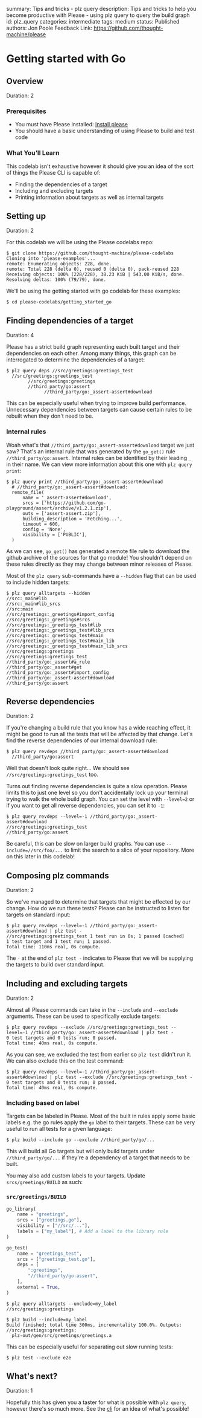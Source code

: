 summary: Tips and tricks - plz query
description: Tips and tricks to help you become productive with Please - using plz query to query the build graph
id: plz_query
categories: intermediate
tags: medium
status: Published 
authors: Jon Poole
Feedback Link: https://github.com/thought-machine/please

# Getting started with Go
## Overview 
Duration: 2

### Prerequisites
- You must have Please installed: [Install please](https://please.build/quickstart.html)
- You should have a basic understanding of using Please to build and test code

### What You’ll Learn 
This codelab isn't exhaustive however it should give you an idea of the sort of things the Please CLI is capable of:
- Finding the dependencies of a target
- Including and excluding targets
- Printing information about targets as well as internal targets

## Setting up
Duration: 2

For this codelab we will be using the Please codelabs repo:

```
$ git clone https://github.com/thought-machine/please-codelabs
Cloning into 'please-examples'...
remote: Enumerating objects: 228, done.
remote: Total 228 (delta 0), reused 0 (delta 0), pack-reused 228
Receiving objects: 100% (228/228), 38.23 KiB | 543.00 KiB/s, done.
Resolving deltas: 100% (79/79), done.
```

We'll be using the getting started with go codelab for these examples:
```
$ cd please-codelabs/getting_started_go
```

## Finding dependencies of a target
Duration: 4

Please has a strict build graph representing each built target and their dependencies on each other. Among many things,
this graph can be interrogated to determine the dependencies of a target:

```
$ plz query deps //src/greetings:greetings_test 
  //src/greetings:greetings_test
        //src/greetings:greetings
        //third_party/go:assert
              //third_party/go:_assert-assert#download
```

This can be especially useful when trying to improve build performance. Unnecessary dependencies between targets can 
cause certain rules to be rebuilt when they don't need to be.

### Internal rules
Woah what's that `//third_party/go:_assert-assert#download` target we just saw? That's an internal rule that was 
generated by the `go_get()` rule `//third_party/go:assert`. Internal rules can be identified by their leading `_` in 
their name. We can view more information about this one with `plz query print`:

```
$ plz query print //third_party/go:_assert-assert#download
  # //third_party/go:_assert-assert#download:
  remote_file(
      name = '_assert-assert#download',
      srcs = ['https://github.com/go-playground/assert/archive/v1.2.1.zip'],
      outs = ['assert-assert.zip'],
      building_description = 'Fetching...',
      timeout = 600,
      config = 'None',
      visibility = ['PUBLIC'],
  )
```

As we can see, `go_get()` has generated a remote file rule to download the github archive of the sources for that go
module! You shouldn't depend on these rules directly as they may change between minor releases of Please. 

Most of the `plz query` sub-commands have a `--hidden` flag that can be used to include hidden targets:
```
$ plz query alltargets --hidden 
//src:_main#lib
//src:_main#lib_srcs
//src:main
//src/greetings:_greetings#import_config
//src/greetings:_greetings#srcs
//src/greetings:_greetings_test#lib
//src/greetings:_greetings_test#lib_srcs
//src/greetings:_greetings_test#main
//src/greetings:_greetings_test#main_lib
//src/greetings:_greetings_test#main_lib_srcs
//src/greetings:greetings
//src/greetings:greetings_test
//third_party/go:_assert#a_rule
//third_party/go:_assert#get
//third_party/go:_assert#import_config
//third_party/go:_assert-assert#download
//third_party/go:assert
```

## Reverse dependencies
Duration: 2

If you're changing a build rule that you know has a wide reaching effect, it might be good to run all the tests that 
will be affected by that change. Let's find the reverse dependencies of our internal download rule: 

```
$ plz query revdeps //third_party/go:_assert-assert#download
  //third_party/go:assert
```

Well that doesn't look quite right... We should see `//src/greetings:greetings_test` too.
 
Turns out finding reverse dependencies is quite a slow operation. Please limits this to just one level so you don't 
accidentally lock up your terminal trying to walk the whole build graph. You can set the level with `--level=2` or if 
you want to get all reverse dependencies, you can set it to `-1`:

```
$ plz query revdeps --level=-1 //third_party/go:_assert-assert#download
//src/greetings:greetings_test
//third_party/go:assert
```

Be careful, this can be slow on larger build graphs. You can use `--include=//src/foo/...` to limit the search to a 
slice of your repository. More on this later in this codelab!

## Composing plz commands
Duration: 2

So we've managed to determine that targets that might be effected by our change. How do we run these tests? Please can
be instructed to listen for targets on standard input:

```
$ plz query revdeps --level=-1 //third_party/go:_assert-assert#download | plz test -
//src/greetings:greetings_test 1 test run in 0s; 1 passed [cached]
1 test target and 1 test run; 1 passed.
Total time: 110ms real, 0s compute.
```

The `-` at the end of `plz test -` indicates to Please that we will be supplying the targets to build over standard 
input. 


## Including and excluding targets 
Duration: 2

Almost all Please commands can take in the `--include` and `--exclude` arguments. These can be used to specifically 
exclude targets:

```
$ plz query revdeps --exclude //src/greetings:greetings_test --level=-1 //third_party/go:_assert-assert#download | plz test -
0 test targets and 0 tests run; 0 passed.
Total time: 40ms real, 0s compute.
```

As you can see, we excluded the test from earlier so `plz test` didn't run it. We can also exclude this on the test 
command:
```
$ plz query revdeps --level=-1 //third_party/go:_assert-assert#download | plz test --exclude //src/greetings:greetings_test -
0 test targets and 0 tests run; 0 passed.
Total time: 40ms real, 0s compute.
```

### Including based on label

Targets can be labeled in Please. Most of the built in rules apply some basic labels e.g. the go rules apply the `go` 
label to their targets. These can be very useful to run all tests for a given language:

```
$ plz build --include go --exclude //third_party/go/...
```

This will build all Go targets but will only build targets under `//third_party/go/...` if they're a dependency of a 
target that needs to be built.

You may also add custom labels to your targets. Update `srcs/greetings/BUILD` as such:

### `src/greetings/BUILD`
```python
go_library(
    name = "greetings",
    srcs = ["greetings.go"],
    visibility = ["//src/..."],
    labels = ["my_label"], # Add a label to the library rule
)

go_test(
    name = "greetings_test",
    srcs = ["greetings_test.go"],
    deps = [
        ":greetings",
        "//third_party/go:assert",
    ],
    external = True,
)
```

```
$ plz query alltargets --unclude=my_label
//src/greetings:greetings

$ plz build --include=my_label
Build finished; total time 300ms, incrementality 100.0%. Outputs:
//src/greetings:greetings:
  plz-out/gen/src/greetings/greetings.a
```

This can be especially useful for separating out slow running tests: 

```
$ plz test --exclude e2e
```

## What's next?
Duration: 1

Hopefully this has given you a taster for what is possible with `plz query`, however there's so much more. See the 
[cli](/commands.html#query) for an idea of what's possible!